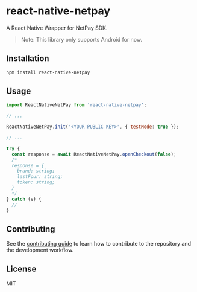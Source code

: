 # react-native-netpay

A React Native Wrapper for NetPay SDK.

> Note: This library only supports Android for now.

## Installation

```sh
npm install react-native-netpay
```

## Usage

```js
import ReactNativeNetPay from 'react-native-netpay';

// ...

ReactNativeNetPay.init('<YOUR PUBLIC KEY>', { testMode: true });

// ...

try {
  const response = await ReactNativeNetPay.openCheckout(false);
  /*
  response = {
    brand: string;
    lastFour: string;
    token: string;
  }
  */
} catch (e) {
  // 
}
```

## Contributing

See the [contributing guide](CONTRIBUTING.md) to learn how to contribute to the repository and the development workflow.

## License

MIT
